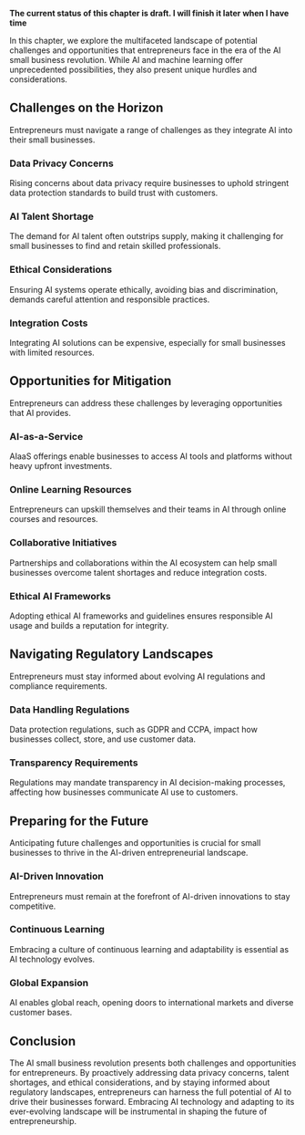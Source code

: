 **The current status of this chapter is draft. I will finish it later when I have time**

In this chapter, we explore the multifaceted landscape of potential challenges and opportunities that entrepreneurs face in the era of the AI small business revolution. While AI and machine learning offer unprecedented possibilities, they also present unique hurdles and considerations.

Challenges on the Horizon
-------------------------

Entrepreneurs must navigate a range of challenges as they integrate AI into their small businesses.

### **Data Privacy Concerns**

Rising concerns about data privacy require businesses to uphold stringent data protection standards to build trust with customers.

### **AI Talent Shortage**

The demand for AI talent often outstrips supply, making it challenging for small businesses to find and retain skilled professionals.

### **Ethical Considerations**

Ensuring AI systems operate ethically, avoiding bias and discrimination, demands careful attention and responsible practices.

### **Integration Costs**

Integrating AI solutions can be expensive, especially for small businesses with limited resources.

Opportunities for Mitigation
----------------------------

Entrepreneurs can address these challenges by leveraging opportunities that AI provides.

### **AI-as-a-Service**

AIaaS offerings enable businesses to access AI tools and platforms without heavy upfront investments.

### **Online Learning Resources**

Entrepreneurs can upskill themselves and their teams in AI through online courses and resources.

### **Collaborative Initiatives**

Partnerships and collaborations within the AI ecosystem can help small businesses overcome talent shortages and reduce integration costs.

### **Ethical AI Frameworks**

Adopting ethical AI frameworks and guidelines ensures responsible AI usage and builds a reputation for integrity.

Navigating Regulatory Landscapes
--------------------------------

Entrepreneurs must stay informed about evolving AI regulations and compliance requirements.

### **Data Handling Regulations**

Data protection regulations, such as GDPR and CCPA, impact how businesses collect, store, and use customer data.

### **Transparency Requirements**

Regulations may mandate transparency in AI decision-making processes, affecting how businesses communicate AI use to customers.

Preparing for the Future
------------------------

Anticipating future challenges and opportunities is crucial for small businesses to thrive in the AI-driven entrepreneurial landscape.

### **AI-Driven Innovation**

Entrepreneurs must remain at the forefront of AI-driven innovations to stay competitive.

### **Continuous Learning**

Embracing a culture of continuous learning and adaptability is essential as AI technology evolves.

### **Global Expansion**

AI enables global reach, opening doors to international markets and diverse customer bases.

Conclusion
----------

The AI small business revolution presents both challenges and opportunities for entrepreneurs. By proactively addressing data privacy concerns, talent shortages, and ethical considerations, and by staying informed about regulatory landscapes, entrepreneurs can harness the full potential of AI to drive their businesses forward. Embracing AI technology and adapting to its ever-evolving landscape will be instrumental in shaping the future of entrepreneurship.
